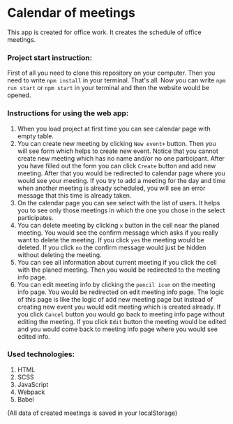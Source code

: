 # Calendar of meetings
This app is created for office work. It creates the schedule of office meetings.

### Project start instruction:
First of all you need to clone this repository on your computer. Then you need to write `npm install` in your 
terminal. That's all. Now you can write `npm run start` or `npm start` in your terminal and then the website would be
 opened.

### Instructions for using the web app:
1. When you load project at first time you can see calendar page with empty table.
1. You can create new meeting by clicking `New event+` button. Then you will see form which helps to create new event. Notice that you cannot create new meeting which has no name and/or no one participant.
After you have filled out the form you can click `Create` button and add new meeting. After that you would be redirected to calendar page where you would see your meeting. 
If you try to add a meeting for the day and time when another meeting is already scheduled, you will see an error message that this time is already taken.
1. On the calendar page you can see select with the list of users. It helps you to see only those meetings in which the one you chose in the select participates.
1. You can delete meeting by clicking `x` button in the cell near the planed meeting. You would see the confirm message which asks if you really want to delete the meeting. If you click `yes` 
the meeting would be deleted. If you click `no` the confirm message would just be hidden without deleting the meeting.
1. You can see all information about current meeting if you click the cell with the planed meeting. Then you would be redirected to the meeting info page.
1. You can edit meeting info by clicking the `pencil icon` on the meeting info page. You would be redirected on edit meeting info page. The logic of this page is like the logic of 
add new meeting page but instead of creating new event you would edit meeting which is created already. If you click `Cancel` button you would go back to meeting info page without 
editing the meeting. If you click `Edit` button the meeting would be edited and you would come back to meeting info page where you would see edited info.

### Used technologies:
1. HTML
1. SCSS
1. JavaScript
1. Webpack
1. Babel 

(All data of created meetings is saved in your localStorage)